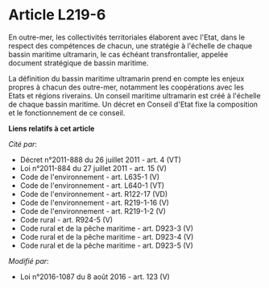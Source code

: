 # Article L219-6

En outre-mer, les collectivités territoriales élaborent avec l'Etat, dans le respect des compétences de chacun, une stratégie
à l'échelle de chaque bassin maritime ultramarin, le cas échéant transfrontalier, appelée document stratégique de bassin
maritime. 

La définition du bassin maritime ultramarin prend en compte les enjeux propres à chacun des outre-mer, notamment les
coopérations avec les Etats et régions riverains. Un conseil maritime ultramarin est créé à l'échelle de chaque bassin
maritime. Un décret en Conseil d'Etat fixe la composition et le fonctionnement de ce conseil.

**Liens relatifs à cet article**

_Cité par_:

  - Décret n°2011-888 du 26 juillet 2011 - art. 4 (VT)
  - Loi n°2011-884 du 27 juillet 2011 - art. 15 (V)
  - Code de l'environnement - art. L635-1 (V)
  - Code de l'environnement - art. L640-1 (VT)
  - Code de l'environnement - art. R122-17 (VD)
  - Code de l'environnement - art. R219-1-16 (V)
  - Code de l'environnement - art. R219-1-2 (V)
  - Code rural - art. R924-5 (V)
  - Code rural et de la pêche maritime - art. D923-3 (V)
  - Code rural et de la pêche maritime - art. D923-4 (V)
  - Code rural et de la pêche maritime - art. D923-5 (V)

_Modifié par_:

  - Loi n°2016-1087 du 8 août 2016 - art. 123 (V)
